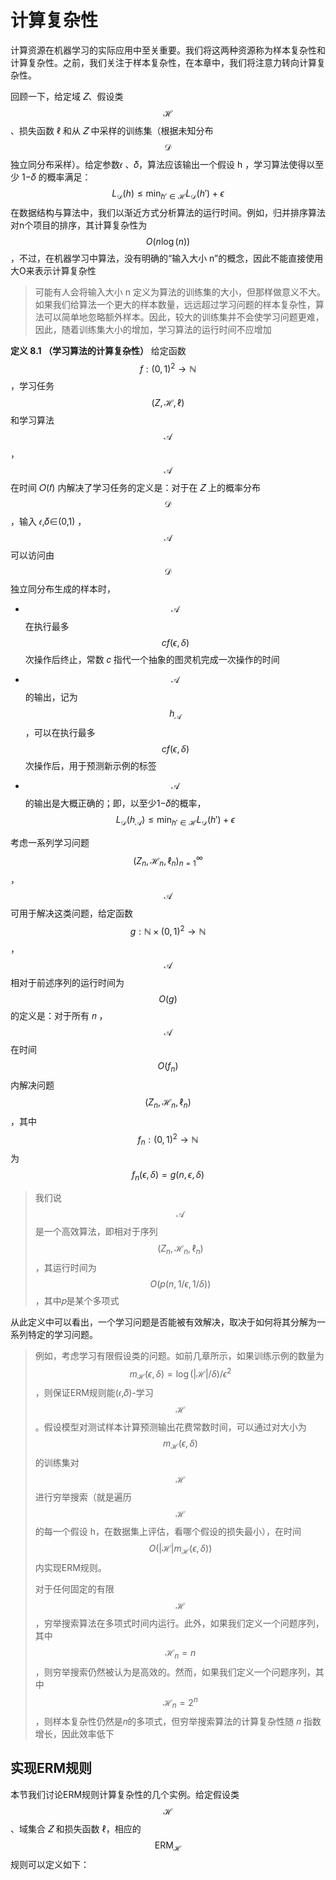 # 计算复杂性

计算资源在机器学习的实际应用中至关重要。我们将这两种资源称为样本复杂性和计算复杂性。之前，我们关注于样本复杂性，在本章中，我们将注意力转向计算复杂性。

回顾一下，给定域 𝑍、假设类 $$\mathcal{H}$$、损失函数 ℓ 和从 𝑍 中采样的训练集（根据未知分布 $$\mathcal{D}$$ 独立同分布采样）。给定参数𝜖 、𝛿，算法应该输出一个假设 h ，学习算法使得以至少 1−𝛿 的概率满足：
$$
L_\mathcal{D}(h) \leq \min_{h' \in \mathcal{H}} L_\mathcal{D}(h') + \epsilon
$$
在数据结构与算法中，我们以渐近方式分析算法的运行时间。例如，归并排序算法对n个项目的排序，其计算复杂性为 $$O(n \log(n))$$，不过，在机器学习中算法，没有明确的“输入大小 n”的概念，因此不能直接使用大O来表示计算复杂性

> 可能有人会将输入大小 n 定义为算法的训练集的大小，但那样做意义不大。如果我们给算法一个更大的样本数量，远远超过学习问题的样本复杂性，算法可以简单地忽略额外样本。因此，较大的训练集并不会使学习问题更难，因此，随着训练集大小的增加，学习算法的运行时间不应增加

**定义 8.1 （学习算法的计算复杂性）** 给定函数 $$f : (0,1)^2 \to \mathbb{N}$$，学习任务 $$(Z, \mathcal{H}, \ell)$$ 和学习算法 $$\mathcal{A}$$， $$\mathcal{A}$$ 在时间 𝑂(𝑓) 内解决了学习任务的定义是：对于在 𝑍 上的概率分布 $$\mathcal{D}$$ ，输入 𝜖,𝛿∈(0,1) ， $$\mathcal{A}$$ 可以访问由 $$\mathcal{D}$$ 独立同分布生成的样本时，

- $$\mathcal{A}$$ 在执行最多 $$cf(\epsilon, \delta)$$ 次操作后终止，常数 𝑐 指代一个抽象的图灵机完成一次操作的时间

- $$\mathcal{A}$$ 的输出，记为 $$h_\mathcal{A}$$ ，可以在执行最多 $$cf(\epsilon, \delta)$$ 次操作后，用于预测新示例的标签

- $$\mathcal{A}$$ 的输出是大概正确的；即，以至少1−𝛿的概率，$$L_\mathcal{D}(h_\mathcal{A}) \leq \min_{h' \in \mathcal{H}} L_\mathcal{D}(h') + \epsilon$$

考虑一系列学习问题 $$(Z_n, \mathcal{H}_n, \ell_n)_{n=1}^\infty$$ ，$$\mathcal{A}$$ 可用于解决这类问题，给定函数 $$g : \mathbb{N} \times (0,1)^2 \to \mathbb{N}$$，$$\mathcal{A}$$ 相对于前述序列的运行时间为 $$O(g)$$ 的定义是：对于所有 𝑛 ，$$\mathcal{A}$$ 在时间 $$O(f_n)$$ 内解决问题 $$(Z_n, \mathcal{H}_n, \ell_n)$$，其中 $$f_n : (0,1)^2 \to \mathbb{N}$$ 为 $$f_n(\epsilon, \delta) = g(n, \epsilon, \delta)$$ 

> 我们说 $$\mathcal{A}$$ 是一个高效算法，即相对于序列 $$(Z_n, \mathcal{H}_n, \ell_n)$$ ，其运行时间为 $$O(p(n, 1/\epsilon, 1/\delta))$$ ，其中𝑝是某个多项式

从此定义中可以看出，一个学习问题是否能被有效解决，取决于如何将其分解为一系列特定的学习问题。

> 例如，考虑学习有限假设类的问题。如前几章所示，如果训练示例的数量为 $$m_{\mathcal{H}}(\epsilon, \delta) = \log(|\mathcal{H}|/\delta)/\epsilon^2$$，则保证ERM规则能(𝜖,𝛿)-学习 $$\mathcal{H}$$。假设模型对测试样本计算预测输出花费常数时间，可以通过对大小为 $$m_{\mathcal{H}}(\epsilon, \delta)$$ 的训练集对 $$\mathcal{H}$$ 进行穷举搜索（就是遍历 $$\mathcal{H}$$ 的每一个假设 h，在数据集上评估，看哪个假设的损失最小），在时间 $$O(|\mathcal{H}| m_{\mathcal{H}}(\epsilon, \delta))$$ 内实现ERM规则。
>
> 对于任何固定的有限 $$\mathcal{H}$$ ，穷举搜索算法在多项式时间内运行。此外，如果我们定义一个问题序列，其中$$\mathcal{H}_n = n$$，则穷举搜索仍然被认为是高效的。然而，如果我们定义一个问题序列，其中 $$\mathcal{H}_n = 2^n$$，则样本复杂性仍然是𝑛的多项式，但穷举搜索算法的计算复杂性随 𝑛 指数增长，因此效率低下

## 实现ERM规则

本节我们讨论ERM规则计算复杂性的几个实例。给定假设类 $$\mathcal{H}$$、域集合 𝑍 和损失函数 ℓ，相应的 $$\text{ERM}_\mathcal{H}$$ 规则可以定义如下：